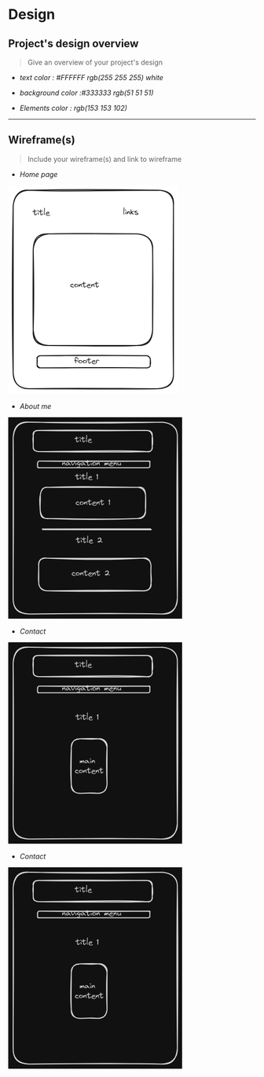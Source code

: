# Design

## Project's design overview

> Give an overview of your project's design

<!-- give an overview of your project's design -->
<!-- describe the reasoning behind your group's design and wireframe -->
<!-- include other centralized decisions like fonts, palates, ... -->

- _text color : #FFFFFF rgb(255 255 255) white_

- _background color :#333333 rgb(51 51 51)_

- _Elements color : rgb(153 153 102)_

---

## Wireframe(s)

> Include your wireframe(s) and link to wireframe

- _Home page_

![home page](../public/img/home-page.png)

- _About me_

![About](../public/img/about.png)

- _Contact_

![Projects](../public/img/contact.png)

- _Contact_

![Contact](../public/img/contact.png)
